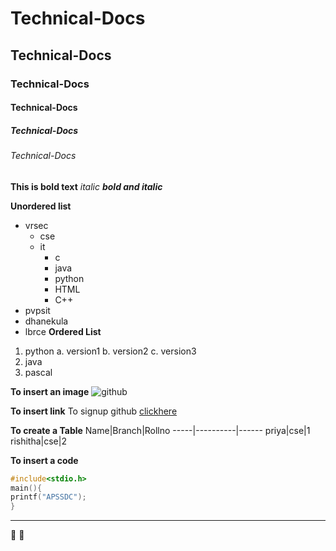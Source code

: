 # Technical-Docs
## Technical-Docs
### Technical-Docs
#### Technical-Docs
##### Technical-Docs
###### Technical-Docs


**This is bold text**
*italic*
***bold and italic***

**Unordered list**
- vrsec
  * cse
  * it
    - c
    - java
    - python 
    - HTML
    - C++
- pvpsit
- dhanekula
- lbrce
**Ordered List**
1. python
 a. version1
 b. version2
 c. version3
2. java
3. pascal

**To insert an image**
![github](https://github.githubassets.com/images/modules/logos_page/Octocat.png)

**To insert link**
To signup github [clickhere](https://github.com/)

**To create a Table**
Name|Branch|Rollno
-----|----------|------
priya|cse|1
rishitha|cse|2

**To insert a code**
```c
#include<stdio.h>
main(){
printf("APSSDC");
}
```

--------------

:rabbit:
:fairy:
